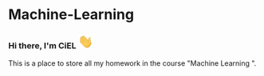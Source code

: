 # Machine-Learning

### Hi there, I'm CiEL <img src="https://raw.githubusercontent.com/ABSphreak/ABSphreak/master/gifs/Hi.gif" width="30px">
This is a place to store all my homework in the course "Machine Learning ".

